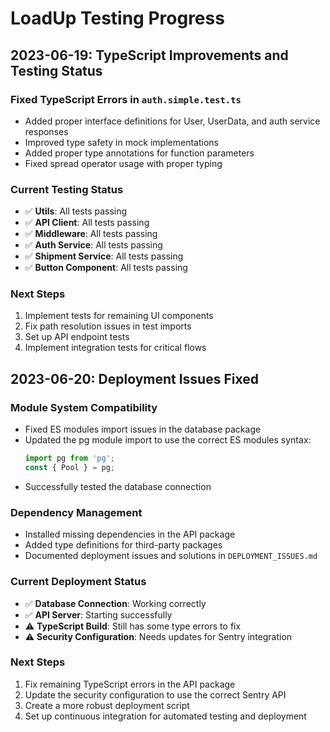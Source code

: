 # LoadUp Testing Progress

## 2023-06-19: TypeScript Improvements and Testing Status

### Fixed TypeScript Errors in `auth.simple.test.ts`
- Added proper interface definitions for User, UserData, and auth service responses
- Improved type safety in mock implementations
- Added proper type annotations for function parameters
- Fixed spread operator usage with proper typing

### Current Testing Status
- ✅ **Utils**: All tests passing
- ✅ **API Client**: All tests passing
- ✅ **Middleware**: All tests passing
- ✅ **Auth Service**: All tests passing
- ✅ **Shipment Service**: All tests passing
- ✅ **Button Component**: All tests passing

### Next Steps
1. Implement tests for remaining UI components
2. Fix path resolution issues in test imports
3. Set up API endpoint tests
4. Implement integration tests for critical flows

## 2023-06-20: Deployment Issues Fixed

### Module System Compatibility
- Fixed ES modules import issues in the database package
- Updated the pg module import to use the correct ES modules syntax:
  ```typescript
  import pg from 'pg';
  const { Pool } = pg;
  ```
- Successfully tested the database connection

### Dependency Management
- Installed missing dependencies in the API package
- Added type definitions for third-party packages
- Documented deployment issues and solutions in `DEPLOYMENT_ISSUES.md`

### Current Deployment Status
- ✅ **Database Connection**: Working correctly
- ✅ **API Server**: Starting successfully
- ⚠️ **TypeScript Build**: Still has some type errors to fix
- ⚠️ **Security Configuration**: Needs updates for Sentry integration

### Next Steps
1. Fix remaining TypeScript errors in the API package
2. Update the security configuration to use the correct Sentry API
3. Create a more robust deployment script
4. Set up continuous integration for automated testing and deployment 